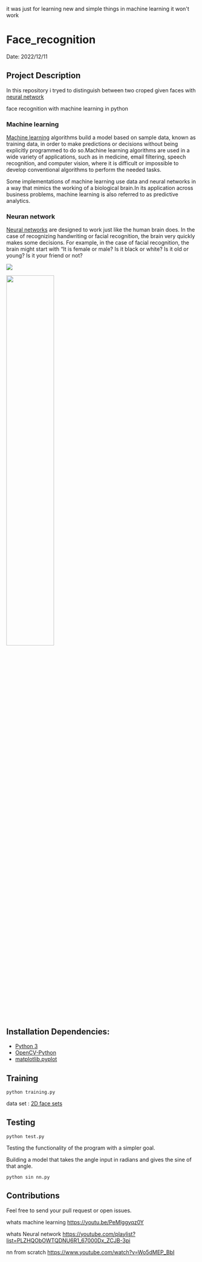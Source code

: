 it was just for learning new and simple things in machine learning
it won't work
# Face_recognition
<div align="center">

</div>
Date: 2022/12/11

## Project Description 
In this repository i tryed to distinguish between two croped given faces with [neural network](https://youtube.com/playlist?list=PLZHQObOWTQDNU6R1_67000Dx_ZCJB-3pi) 

face recognition with machine learning in python

### Machine learning
[Machine learning](https://youtu.be/PeMlggyqz0Y) algorithms build a model based on sample data, known as training data, in order to make predictions or decisions without being explicitly programmed to do so.Machine learning algorithms are used in a wide variety of applications, such as in medicine, email filtering, speech recognition, and computer vision, where it is difficult or impossible to develop conventional algorithms to perform the needed tasks.

Some implementations of machine learning use data and neural networks in a way that mimics the working of a biological brain.In its application across business problems, machine learning is also referred to as predictive analytics.

### Neuran network
[Neural networks](https://youtube.com/playlist?list=PLZHQObOWTQDNU6R1_67000Dx_ZCJB-3pi) are designed to work just like the human brain does. In the case of recognizing handwriting or facial recognition, the brain very quickly makes some decisions. For example, in the case of facial recognition, the brain might start with “It is female or male? Is it black or white? Is it old or young? Is it your friend or not?


![](nural-network-banner.gif)

<img src="https://encrypted-tbn0.gstatic.com/images?q=tbn:ANd9GcS76XzPE5uIaU7xoEL2BDl5hcoG_d2vc6nOmAZ7fA9xMsFDv-udYjmSHMycTZ8krB4jMss&usqp=CAU" width="50%">

## Installation Dependencies:

* [Python 3](https://www.python.org/downloads/)
* [OpenCV-Python](https://packaging.python.org/en/latest/tutorials/installing-packages/)
* [matplotlib.pyplot](https://packaging.python.org/en/latest/tutorials/installing-packages/)

## Training
```
python training.py
```
data set : [2D face sets](http://pics.psych.stir.ac.uk/2D_face_sets.htm )

## Testing
```
python test.py
```



Testing the functionality of the program with a simpler goal.

Building a model that takes the angle input in radians and gives the sine of that angle.
```
python sin nn.py
```
## Contributions
Feel free to send your pull request or open issues.

whats machine learning 
   https://youtu.be/PeMlggyqz0Y

whats Neural network 
    https://youtube.com/playlist?list=PLZHQObOWTQDNU6R1_67000Dx_ZCJB-3pi

nn from scratch 
    https://www.youtube.com/watch?v=Wo5dMEP_BbI
